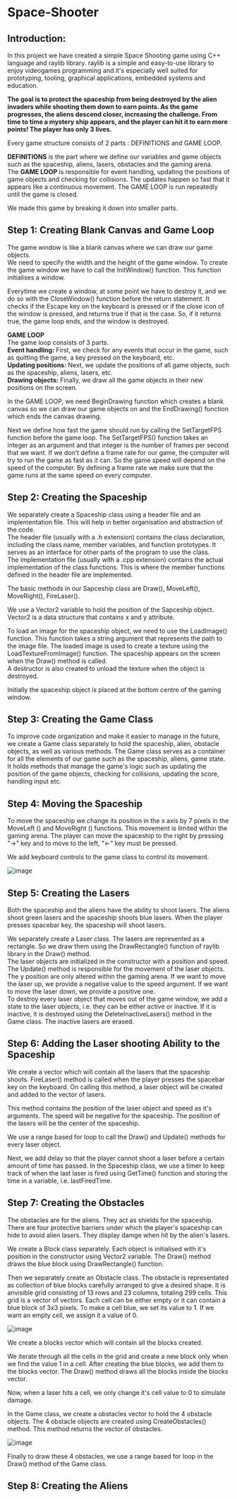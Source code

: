 # Space-Shooter

## **Introduction:**

In this project we have created a simple Space Shooting game using C++ language and raylib library. raylib is a simple and easy-to-use library to enjoy videogames programming and it's especially well suited for prototyping, tooling, graphical applications, embedded systems and education.

**The goal is to protect the spaceship from being destroyed by the alien invaders while shooting them down to earn points. As the game progresses, the aliens descend closer, increasing the challenge. From time to time a mystery ship appears, and the player can hit it to earn more points! The player has only 3 lives.**

Every game structure consists of 2 parts : DEFINITIONS and GAME LOOP.

**DEFINITIONS** is the part where we define our variables and game objects such as the spaceship, aliens, lasers, obstacles and the gaming arena. 
<br>The **GAME LOOP** is responsible for event handling, updating the positions of game objects and checking for collisions. The updates happen so fast that it appears like a continuous movement. The GAME LOOP is run repeatedly until the game is closed. 

We made this game by breaking it down into smaller parts.

## **Step 1: Creating Blank Canvas and Game Loop**

The game window is like a blank canvas where we can draw our game objects.
<br>We need to specify the width and the height of the game window. To create the game window we have to call the InitWindow() function. This function initialises a window.

Everytime we create a window, at some point we have to destroy it, and we do so with the CloseWindow() function before the return statement. It checks if the Escape key on the keyboard is pressed or if the close icon of the window is pressed, and returns true if that is the case. So, if it returns true, the game loop ends, and the window is destroyed.

**GAME LOOP**
<br>The game loop consists of 3 parts. 
<br>**Event handling:** First, we check for any events that occur in the game, such as
quitting the game, a key pressed on the keyboard, etc. 
<br>**Updating positions:** Next, we update the positions of all game objects, such as the spaceship, aliens, lasers, etc. 
<br>**Drawing objects:** Finally, we draw all the game objects in their new positions on the screen. 

In the GAME LOOP, we need BeginDrawing function which creates a blank canvas so we can draw our game objects on and the EndDrawing() function which ends the canvas drawing.

Next we define how fast the game should run by calling the SetTargetFPS function before the game loop. The SetTargetFPS() function takes an integer as an argument and that integer is the number of frames per second that we want. If we don’t define a frame rate for our game, the computer will try to run the game as fast as it can. So the game speed will depend on the speed of the computer. By defining a frame rate we make sure that the game runs at the same speed on every computer.


## **Step 2: Creating the Spaceship**

We separately create a Spaceship class using a header file and an implementation file. This will help in better organisation and abstraction of the code.
<br>The header file (usually with a .h extension) contains the class declaration, including the class name, member variables, and function prototypes. It serves as an interface for other parts of the program to use the class.
<br>The implementation file (usually with a .cpp extension) contains the actual implementation of the class functions. This is where the member functions defined in the header file are implemented. 

The basic methods in our Sapceship class are Draw(), MoveLeft(), MoveRight(), FireLaser().

We use a Vector2 variable to hold the position of the Sapceship object. Vector2 is a data structure that contains x and y attribute.

To load an image for the spaceship object, we need to use the LoadImage() function. This function takes a string argument that represents the path to the image file. The loaded image is used to create a texture using the LoadTextureFromImage() function.
The spaceship appears on the screen when the Draw() method is called.
<br>A destructor is also created to unload the texture when the object is destroyed.

Initially the spaceship object is placed at the bottom centre of the gaming window.


## **Step 3: Creating the Game Class**

To improve code organization and make it easier to manage in the future, we create a Game class separately to hold the spaceship, alien, obstacle objects, as well as various methods. The Game class serves as a container for all the elements of our game such as the spaceship, aliens, game state. It holds methods that manage the game's logic such as updating the position of the game objects, checking for collisions, updating the score, handling input etc. 


## **Step 4: Moving the Spaceship**

To move the spaceship we change its position in the x axis by 7 pixels in the MoveLeft () and MoveRight () functions. This movement is limited within the gaming arena. The player can move the spaceship to the right by pressing "->" key and to move to the left, "<-" key must be pressed.

We add keyboard controls to the game class to control its movement.

![image](https://github.com/user-attachments/assets/30eb1d73-652f-4625-b103-b61292a6b328)


## **Step 5: Creating the Lasers**

Both the spaceship and the aliens have the ability to shoot lasers. The aliens shoot green lasers and the spaceship shoots blue lasers. When the player presses spacebar key, the spaceship will shoot lasers.

We separately create a Laser class. The lasers are represented as a rectangle. So we draw them using the DrawRectangle() function of raylib library in the Draw() method.
<br>The laser objects are initialized in the constructor with a position and speed.
The Update() method is responsible for the movement of the laser objects. The y position are only altered within the gaming arena.
If we want to move the laser up, we provide a negative value to the speed argument. If we want to move the laser down, we provide a positive one. 
<br>To destroy every laser object that moves out of the game window, we add a state to the laser objects, i.e. they can be either active or inactive. If it is inactive, it is destroyed using the DeleteInactiveLasers() method in the Game class. The inactive lasers are erased.


## **Step 6: Adding the Laser shooting Ability to the Spaceship**

We create a vector which will contain all the lasers that the spaceship shoots. FireLaser() method is called when the player presses the spacebar key on the keyboard. On calling this method, a laser object will be created and added to the vector of lasers. 

This method contains the position of the laser object and speed as it's arguments. The speed will be negative for the spaceship. The position of the lasers will be the center of the spaceship. 

We use a range based for loop to call the Draw() and Update() methods for every laser object.

Next, we add delay so that the player cannot shoot a laser before a certain amount of time has passed. In the Spaceship class, we use a timer to keep track of when the last laser is fired using GetTime() function and storing the time in a variable, i.e. lastFiredTime.


## **Step 7: Creating the Obstacles**

The obstacles are for the aliens. They act as shields for the spaceship. There are four protective barriers under which the player's spaceship can hide to avoid alien lasers.
They display damge when hit by the alien's lasers.

We create a Block class separately. Each object is initialised with it's position in the constructor using Vector2 variable. The Draw() method draws the blue block using DrawRectangle() function.

Then we separately create an Obstacle class. The obstacle is representated as collection of blue blocks carefully arranged to give a desired shape. It is anvisible grid consisting of 13 rows and 23 columns, totaling 299 cells. This grid is a vector of vectors. Each cell can be either empty or it can contain a blue block of 3x3 pixels. To make a cell blue, we set its value to 1. If we want an empty cell, we assign it a value of 0.

![image](https://github.com/user-attachments/assets/ccb62d17-9fe0-45fa-8f08-b8edd6a6d4a0)

We create a blocks vector which will contain all the blocks created.

We iterate through all the cells in the grid and create a new block only when we find the value 1 in a cell. After creating the blue blocks, we add them to the blocks vector. The Draw() method draws all the blocks inside the blocks vector.

Now, when a laser hits a cell, we only change it's cell value to 0 to simulate damage.

In the Game class, we create a obstacles vector to hold the 4 obstacle objects. The 4 obstacle objects are created using CreateObstacles() method. This method returns the vector of obstacles.

![image](https://github.com/user-attachments/assets/7f884950-53b0-4a10-9ecf-f5ad7f6f5b33)

Finally to draw these 4 obstacles, we use a range based for loop in the Draw() method of the Game class.


## **Step 8: Creating the Aliens**












